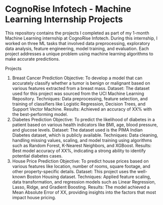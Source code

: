 # CognoRise Infotech - Machine Learning Internship Projects

This repository contains the projects I completed as part of my 1-month Machine Learning internship at CognoRise Infotech. During this internship, I worked on three ML tasks that involved data preprocessing, exploratory data analysis, feature engineering, model training, and evaluation. Each project addresses a unique problem using machine learning algorithms to make accurate predictions.

Projects
1. Breast Cancer Prediction
      Objective: To develop a model that can accurately classify whether a tumor is benign or malignant based on various features extracted from a breast mass.
      Dataset: The dataset used for this project was sourced from the UCI Machine Learning Repository.
      Techniques: Data preprocessing, feature selection, and training of classifiers like Logistic Regression, Decision Trees, and Support Vector Machine.
      Results: Achieved an accuracy of XX% with the best-performing model.
2. Diabetes Prediction
      Objective: To predict the likelihood of diabetes in a patient based on various health indicators like BMI, age, blood pressure, and glucose levels.
      Dataset: The dataset used is the PIMA Indian Diabetes dataset, which is publicly available.
      Techniques: Data cleaning, handling missing values, scaling, and model training using algorithms such as Random Forest, K-Nearest Neighbors, and XGBoost.
      Results: Best model accuracy of XX%, indicating a strong ability to identify potential diabetes cases.
3. House Price Prediction
      Objective: To predict house prices based on various features like location, number of rooms, square footage, and other property-specific details.
      Dataset: This project uses the well-known Boston Housing dataset.
      Techniques: Applied feature scaling, data transformation, and regression models such as Linear Regression, Lasso, Ridge, and Gradient Boosting.
      Results: The model achieved a Mean Absolute Error of XX, providing insights into the factors that most impact house pricing.
